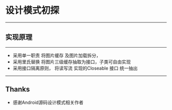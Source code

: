 # 设计模式初探
------------------------
## 实现原理
---------------------------
  * 采用单一职责 将图片缓存 及图片加载拆分， 
  * 采用里氏替换 将图片三级缓存抽取为接口，子类可自由实现
  * 采用接口隔离原则， 将读写流 实现的Closeable 接口 统一抽出
  ------------------------------------------------
  ## Thanks 
   * 感谢Android源码设计模式相关作者

